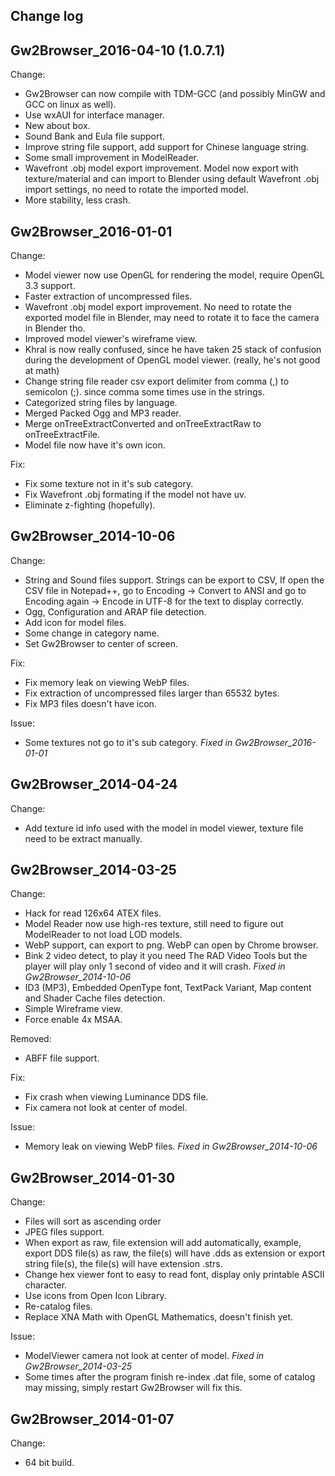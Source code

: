 Change log
----------

Gw2Browser_2016-04-10 (1.0.7.1)
-------------------------------
Change:
- Gw2Browser can now compile with TDM-GCC (and possibly MinGW and GCC on linux as well).
- Use wxAUI for interface manager.
- New about box.
- Sound Bank and Eula file support.
- Improve string file support, add support for Chinese language string.
- Some small improvement in ModelReader.
- Wavefront .obj model export improvement.
Model now export with texture/material and can import to Blender using
default Wavefront .obj import settings, no need to rotate the imported model.
- More stability, less crash.

Gw2Browser_2016-01-01
---------------------
Change:
- Model viewer now use OpenGL for rendering the model, require OpenGL 3.3 support.
- Faster extraction of uncompressed files.
- Wavefront .obj model export improvement.
No need to rotate the exported model file in Blender, may need to
rotate it to face the camera in Blender tho.
- Improved model viewer's wireframe view.
- Khral is now really confused, since he have taken 25 stack of confusion
during the development of OpenGL model viewer. (really, he's not good at math)
- Change string file reader csv export delimiter from comma (,) to semicolon (;).
since comma some times use in the strings.
- Categorized string files by language.
- Merged Packed Ogg and MP3 reader.
- Merge onTreeExtractConverted and onTreeExtractRaw to onTreeExtractFile.
- Model file now have it's own icon.

Fix:
- Fix some texture not in it's sub category.
- Fix Wavefront .obj formating if the model not have uv.
- Eliminate z-fighting (hopefully).

Gw2Browser_2014-10-06
---------------------
Change:
- String and Sound files support. Strings can be export to CSV,
If open the CSV file in Notepad++, go to Encoding -> Convert to ANSI
and go to Encoding again -> Encode in UTF-8 for the text to display correctly.
- Ogg, Configuration and ARAP file detection.
- Add icon for model files.
- Some change in category name.
- Set Gw2Browser to center of screen.

Fix:
- Fix memory leak on viewing WebP files.
- Fix extraction of uncompressed files larger than 65532 bytes.
- Fix MP3 files doesn't have icon.

Issue:
- Some textures not go to it's sub category. *Fixed in Gw2Browser_2016-01-01*

Gw2Browser_2014-04-24
---------------------
Change:
- Add texture id info used with the model in model viewer, texture file need to be extract manually.

Gw2Browser_2014-03-25
---------------------
Change:
- Hack for read 126x64 ATEX files.
- Model Reader now use high-res texture, still need to figure out ModelReader to not load LOD models.
- WebP support, can export to png. WebP can open by Chrome browser.
- Bink 2 video detect, to play it you need The RAD Video Tools
but the player will play only 1 second of video and it will crash.
*Fixed in Gw2Browser_2014-10-06*
- ID3 (MP3), Embedded OpenType font, TextPack Variant, Map content and Shader Cache files detection.
- Simple Wireframe view.
- Force enable 4x MSAA.

Removed:
- ABFF file support.

Fix:
- Fix crash when viewing Luminance DDS file.
- Fix camera not look at center of model.

Issue:
- Memory leak on viewing WebP files. *Fixed in Gw2Browser_2014-10-06*

Gw2Browser_2014-01-30
---------------------
Change:
- Files will sort as ascending order
- JPEG files support.
- When export as raw, file extension will add automatically, example, export DDS file(s) as raw,
the file(s) will have .dds as extension or export string file(s), the file(s) will have extension .strs.
- Change hex viewer font to easy to read font, display only printable ASCII character.
- Use icons from Open Icon Library.
- Re-catalog files.
- Replace XNA Math with OpenGL Mathematics, doesn't finish yet.

Issue:
- ModelViewer camera not look at center of model. *Fixed in Gw2Browser_2014-03-25*
- Some times after the program finish re-index .dat file, some of catalog may missing,
simply restart Gw2Browser will fix this.

Gw2Browser_2014-01-07
---------------------
Change:
- 64 bit build.
